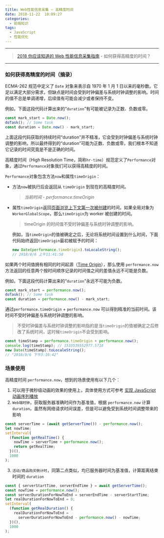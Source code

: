 ```yaml
---
title: Web性能信息采集 — 高精度时间
date: 2018-11-22  10:09:27
categories:
  - 前端知识
tags:
  - JavaScript
  - 性能优化
---
```


---

> [2018 你应该知道的 Web 性能信息采集指南](https://github.com/berwin/Blog/issues/25) - 如何获得高精度的时间？

---

### 如何获得高精度的时间（摘录）

ECMA-262 规范中定义了 `Date` 对象来表示自 1970 年 1 月 1 日以来的毫秒数。它足以满足大部分需求，但缺点是时间会受到时钟偏差与系统时钟调整的影响。时间的值不总是单调递增，后续值有可能会减少或者保持不变。

例如，下面这段代码计算出来的“`duration`”有可能被记录为正数、负数或零。

```js
const mark_start = Date.now();
doTask(); // Some task
const duration = Date.now() - mark_start;
```

上面这段代码获取的持续时间“duration”并不精准，它会受到时钟偏差与系统时钟调整的影响，所以最终得到的“duration”可能为正数、负数或零，我们根本不知道它记录的时间究竟是不是正确的时间。

高精度时间（High Resolution Time，简称`hr-time`）规范定义了`Performance`对象，通过`Performance`对象我们可以获得高精度的时间。

`Performance`对象包含方法`now`和属性`timeOrigin`：

- 方法`now`被执行后会返回从 `timeOrigin` 到现在的高精度时间。
  > _当前时间 - performance.timeOrigin_
- 属性`timeOrigin`返回[页面浏览上下文第一次被创建](https://html.spec.whatwg.org/multipage/browsers.html#creating-a-new-browsing-context)的时间。如果全局对象为`WorkerGlobalScope`，那么`timeOrigin`为 worker 被创建的时间。

  > timeOrigin 的时间值不受时钟偏差与系统时钟调整的影响。

  例如，当`timeOrigin`的值被确定之后，无论将系统时间设置到什么时间，下面代码始终返回`timeOrigin`最初被赋予的时间：

  ```js
  new Date(performance.timeOrigin).toLocaleString();
  // 2018/8/6 上午11:41:58
  ```

如果两个时间值拥有相同的时间起源（[Time Origin](https://w3c.github.io/hr-time/#dfn-time-origin)），那么使用 `performance.now` 方法返回的任意两个按时间顺序记录的时间值之间的差值永远不可能是负数。

例如，下面这段代码计算出来的“`duration`”永远不可能为负数。

```js
const mark_start = performance.now();
doTask(); // Some task
const duration = performance.now() - mark_start;
```

通过`performance.timeOrigin` + `performance.now` 可以得到精准的当前时间。该时间不受时钟偏差与系统时钟调整的影响。

> 不受时钟偏差与系统时钟调整的影响指的是当`timeOrigin`的值被确定之后修改了系统时间，这时候`timeOrigin`不会受到影响。

```js
const timeStamp = performance.timeOrigin + performance.now();
console.log(timeStamp); // 1533539552977.5718
new Date(timeStamp).toLocaleString();
// "2018/8/6 下午3:10:42"
```

### 场景使用

高精度时间 `performance.now`，想到的场景使用有以下几个：

1. 可以用于微秒级动画的效果的使用上，具体使用方式可参考 [实现 JavaScript 动画序列播放](/2017/06/22/knowledge/实现JavaScript动画序列播放/#performance-now-获取当前时间)
2. `Web端时钟`，获取服务器准确时间作为基准值，根据 `performance.now` 计算 `duration`，虽然有网络请求时间误差，但是可以避免受到系统时间调整带来的影响

```js
const serverTime = (await getServerTime()) - performance.now();
let nowTime;
setInterval(
  (function getRealTime() {
    nowTime = serverTime + performance.now();
    return getRealTime;
  })(),
  1000
);
```

3. `活动/商品购买倒计时`，同第二点类似，均已服务器时间为基准值，计算距离结束时间的 `duration`

```js
const { serverStartTime, serverEndTime } = await getServerTime();
const nowTime = performance.now();
const serverDurationForNowToEnd = serverEndTime - serverStartTime;
let realDurationForNowToEnd = 0;
setInterval(
  (function getRealDuration() {
    realDurationForNowToEnd =
      serverDurationForNowToEnd - performance.now() - nowTime;
  })(),
  1000
);
```

